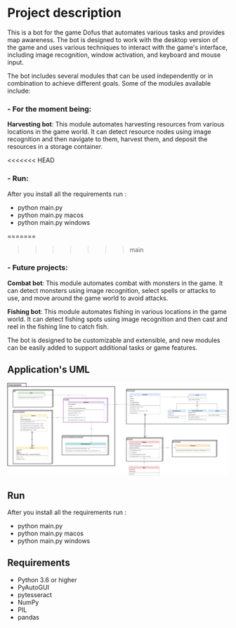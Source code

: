 # Project description

This is a bot for the game Dofus that automates various tasks and provides map awareness. The bot is designed to work with the desktop version of the game and uses various techniques to interact with the game's interface, including image recognition, window activation, and keyboard and mouse input.
  
The bot includes several modules that can be used independently or in combination to achieve different goals. Some of the modules available include:  

### -  For the moment being:

**Harvesting bot**: This module automates harvesting resources from various locations in the game world. It can detect resource nodes using image recognition and then navigate to them, harvest them, and deposit the resources in a storage container.


<<<<<<< HEAD
### - Run: 
After you install all the requirements run :<br>
- python main.py          
- python main.py macos
- python main.py windows


=======
>>>>>>> main

### - Future projects: 

**Combat bot**: This module automates combat with monsters in the game. It can detect monsters using image recognition, select spells or attacks to use, and move around the game world to avoid attacks.

**Fishing bot**: This module automates fishing in various locations in the game world. It can detect fishing spots using image recognition and then cast and reel in the fishing line to catch fish.

The bot is designed to be customizable and extensible, and new modules can be easily added to support additional tasks or game features.

## Application's UML
![plot](./data/images/uml_v1.png)

## Run
After you install all the requirements run :<br>
- python main.py          
- python main.py macos
- python main.py windows

## Requirements
- Python 3.6 or higher  
- PyAutoGUI  
- pytesseract  
- NumPy  
- PIL  
- pandas  
